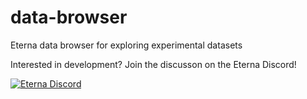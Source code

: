 # data-browser
Eterna data browser for exploring experimental datasets

Interested in development? Join the discusson on the Eterna Discord!

[![Eterna Discord](https://discord.com/api/guilds/702618517589065758/widget.png?style=banner2)](https://discord.gg/KYeTwux)
